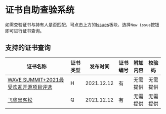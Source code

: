# 证书自助查验系统
如需查验证书与持有人是否匹配，可点击上方的[Issues](https://github.com/Awesome-DeepLearning/CertificateInspection/issues)板块，选择`New issue`按钮即可进行证书查询。

## 支持的证书查询

| 证书名称 | 证书类型 | 发布时间 | 证书编号 | 附加内容 | 校验码 |
| ------- | ------- | ------| ------ | ------| ------ |
| [WAVE SUMMIT+2021最受欢迎开源项目评选](https://github.com/Awesome-DeepLearning/WAVESUMMIT2021_Rank) | H | 2021.12.12 | 有 |无需提供 | 无需提供 |
| [飞桨黑客松]( ) | Q | 2021.12.12 | 有 |无需提供 | 无需提供 |
